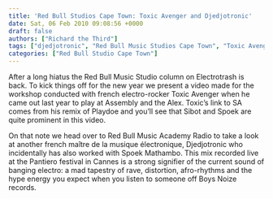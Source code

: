 ```yaml
---
title: 'Red Bull Studios Cape Town: Toxic Avenger and Djedjotronic'
date: Sat, 06 Feb 2010 09:08:56 +0000
draft: false
authors: ["Richard the Third"]
tags: ["djedjotronic", "Red Bull Music Studios Cape Town", "Toxic Avenger"]
categories: ["Red Bull Studio Cape Town"]
---
```


After a long hiatus the Red Bull Music Studio column on Electrotrash is back. To kick things off for the new year we present a video made for the workshop conducted with french electro-rocker Toxic Avenger when he came out last year to play at Assembly and the Alex. Toxic’s link to SA comes from his remix of Playdoe and you’ll see that Sibot and Spoek are quite prominent in this video.

On that note we head over to Red Bull Music Academy Radio to take a look at another french maître de la musique électronique, Djedjotronic who incidentally has also worked with Spoek Mathambo. This mix recorded live at the Pantiero festival in Cannes is a strong signifier of the current sound of banging electro: a mad tapestry of rave, distortion, afro-rhythms and the hype energy you expect when you listen to someone off Boys Noize records.


